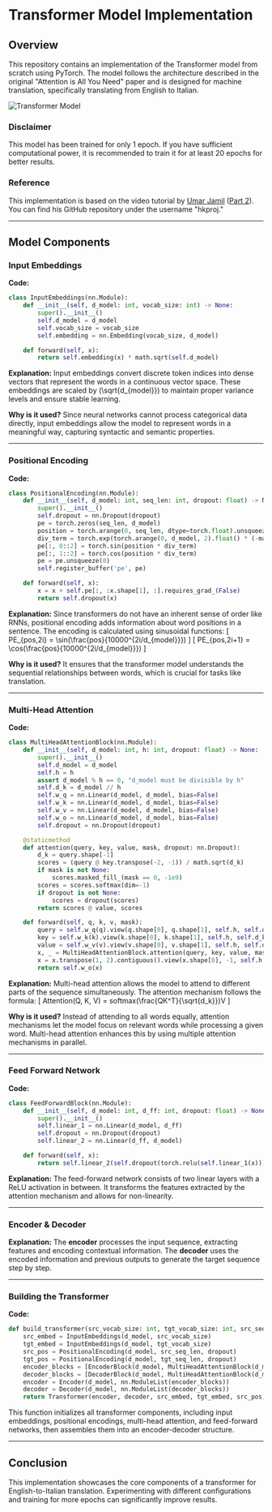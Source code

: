 # Transformer Model Implementation

## Overview
This repository contains an implementation of the Transformer model from scratch using PyTorch. The model follows the architecture described in the original "Attention is All You Need" paper and is designed for machine translation, specifically translating from English to Italian.

![Transformer Model](Images/transforrmer.png)

### Disclaimer
This model has been trained for only 1 epoch. If you have sufficient computational power, it is recommended to train it for at least 20 epochs for better results.

### Reference
This implementation is based on the video tutorial by [Umar Jamil](https://www.youtube.com/watch?v=ISNdQcPhsts) ([Part 2](https://youtu.be/bCz4OMemCcA?si=hTBIo1JL9lYzrRE2)). You can find his GitHub repository under the username "hkproj."

---

## Model Components

### Input Embeddings
**Code:**
```python
class InputEmbeddings(nn.Module):
    def __init__(self, d_model: int, vocab_size: int) -> None:
        super().__init__()
        self.d_model = d_model
        self.vocab_size = vocab_size
        self.embedding = nn.Embedding(vocab_size, d_model)

    def forward(self, x):
        return self.embedding(x) * math.sqrt(self.d_model)
```

**Explanation:**
Input embeddings convert discrete token indices into dense vectors that represent the words in a continuous vector space. These embeddings are scaled by \(\sqrt{d_{model}}\) to maintain proper variance levels and ensure stable learning.

**Why is it used?**
Since neural networks cannot process categorical data directly, input embeddings allow the model to represent words in a meaningful way, capturing syntactic and semantic properties.

---

### Positional Encoding
**Code:**
```python
class PositionalEncoding(nn.Module):
    def __init__(self, d_model: int, seq_len: int, dropout: float) -> None:
        super().__init__()
        self.dropout = nn.Dropout(dropout)
        pe = torch.zeros(seq_len, d_model)
        position = torch.arange(0, seq_len, dtype=torch.float).unsqueeze(1)
        div_term = torch.exp(torch.arange(0, d_model, 2).float() * (-math.log(10000.0) / d_model))
        pe[:, 0::2] = torch.sin(position * div_term)
        pe[:, 1::2] = torch.cos(position * div_term)
        pe = pe.unsqueeze(0)
        self.register_buffer('pe', pe)

    def forward(self, x):
        x = x + self.pe[:, :x.shape[1], :].requires_grad_(False)
        return self.dropout(x)
```

**Explanation:**
Since transformers do not have an inherent sense of order like RNNs, positional encoding adds information about word positions in a sentence. The encoding is calculated using sinusoidal functions:
\[
PE_{pos,2i} = \sin(\frac{pos}{10000^{2i/d_{model}}})
\]
\[
PE_{pos,2i+1} = \cos(\frac{pos}{10000^{2i/d_{model}}})
\]

**Why is it used?**
It ensures that the transformer model understands the sequential relationships between words, which is crucial for tasks like translation.

---

### Multi-Head Attention
**Code:**
```python
class MultiHeadAttentionBlock(nn.Module):
    def __init__(self, d_model: int, h: int, dropout: float) -> None:
        super().__init__()
        self.d_model = d_model
        self.h = h
        assert d_model % h == 0, "d_model must be divisible by h"
        self.d_k = d_model // h
        self.w_q = nn.Linear(d_model, d_model, bias=False)
        self.w_k = nn.Linear(d_model, d_model, bias=False)
        self.w_v = nn.Linear(d_model, d_model, bias=False)
        self.w_o = nn.Linear(d_model, d_model, bias=False)
        self.dropout = nn.Dropout(dropout)

    @staticmethod
    def attention(query, key, value, mask, dropout: nn.Dropout):
        d_k = query.shape[-1]
        scores = (query @ key.transpose(-2, -1)) / math.sqrt(d_k)
        if mask is not None:
            scores.masked_fill_(mask == 0, -1e9)
        scores = scores.softmax(dim=-1)
        if dropout is not None:
            scores = dropout(scores)
        return scores @ value, scores

    def forward(self, q, k, v, mask):
        query = self.w_q(q).view(q.shape[0], q.shape[1], self.h, self.d_k).transpose(1, 2)
        key = self.w_k(k).view(k.shape[0], k.shape[1], self.h, self.d_k).transpose(1, 2)
        value = self.w_v(v).view(v.shape[0], v.shape[1], self.h, self.d_k).transpose(1, 2)
        x, _ = MultiHeadAttentionBlock.attention(query, key, value, mask, self.dropout)
        x = x.transpose(1, 2).contiguous().view(x.shape[0], -1, self.h * self.d_k)
        return self.w_o(x)
```

**Explanation:**
Multi-head attention allows the model to attend to different parts of the sequence simultaneously. The attention mechanism follows the formula:
\[
Attention(Q, K, V) = softmax(\frac{QK^T}{\sqrt{d_k}})V
\]

**Why is it used?**
Instead of attending to all words equally, attention mechanisms let the model focus on relevant words while processing a given word. Multi-head attention enhances this by using multiple attention mechanisms in parallel.

---

### Feed Forward Network
**Code:**
```python
class FeedForwardBlock(nn.Module):
    def __init__(self, d_model: int, d_ff: int, dropout: float) -> None:
        super().__init__()
        self.linear_1 = nn.Linear(d_model, d_ff)
        self.dropout = nn.Dropout(dropout)
        self.linear_2 = nn.Linear(d_ff, d_model)

    def forward(self, x):
        return self.linear_2(self.dropout(torch.relu(self.linear_1(x))))
```

**Explanation:**
The feed-forward network consists of two linear layers with a ReLU activation in between. It transforms the features extracted by the attention mechanism and allows for non-linearity.

---

### Encoder & Decoder
**Explanation:**
The **encoder** processes the input sequence, extracting features and encoding contextual information. The **decoder** uses the encoded information and previous outputs to generate the target sequence step by step.

---

### Building the Transformer
**Code:**
```python
def build_transformer(src_vocab_size: int, tgt_vocab_size: int, src_seq_len: int, tgt_seq_len: int, d_model: int=512, N: int=6, h: int=8, dropout: float=0.1, d_ff: int=2048) -> Transformer:
    src_embed = InputEmbeddings(d_model, src_vocab_size)
    tgt_embed = InputEmbeddings(d_model, tgt_vocab_size)
    src_pos = PositionalEncoding(d_model, src_seq_len, dropout)
    tgt_pos = PositionalEncoding(d_model, tgt_seq_len, dropout)
    encoder_blocks = [EncoderBlock(d_model, MultiHeadAttentionBlock(d_model, h, dropout), FeedForwardBlock(d_model, d_ff, dropout), dropout) for _ in range(N)]
    decoder_blocks = [DecoderBlock(d_model, MultiHeadAttentionBlock(d_model, h, dropout), MultiHeadAttentionBlock(d_model, h, dropout), FeedForwardBlock(d_model, d_ff, dropout), dropout) for _ in range(N)]
    encoder = Encoder(d_model, nn.ModuleList(encoder_blocks))
    decoder = Decoder(d_model, nn.ModuleList(decoder_blocks))
    return Transformer(encoder, decoder, src_embed, tgt_embed, src_pos, tgt_pos, ProjectionLayer(d_model, tgt_vocab_size))
```

This function initializes all transformer components, including input embeddings, positional encodings, multi-head attention, and feed-forward networks, then assembles them into an encoder-decoder structure.

---

## Conclusion
This implementation showcases the core components of a transformer for English-to-Italian translation. Experimenting with different configurations and training for more epochs can significantly improve results.




